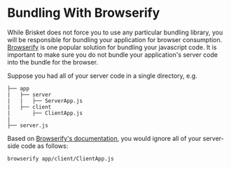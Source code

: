 Bundling With Browserify
========================

While Brisket does not force you to use any particular bundling library, you will be responsible for bundling your application for browser consumption. [Browserify](http://browserify.org/) is one popular solution for bundling your javascript code. It is important to make sure you do not bundle your application's server code into the bundle for the browser.

Suppose you had all of your server code in a single directory, e.g.

```
├── app
|   ├── server
|   |   ├── ServerApp.js
|   ├── client
|       ├── ClientApp.js
|
├── server.js
```

Based on [Browserify's documentation](https://github.com/substack/node-browserify#usage), you would ignore all of your server-side code as follows:

```bash
browserify app/client/ClientApp.js
```

